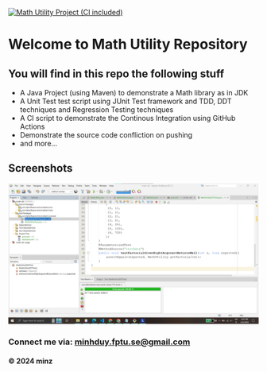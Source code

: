 [![Math Utility Project (CI included)](https://github.com/minhduy77/math-util/actions/workflows/maven.yml/badge.svg)](https://github.com/minhduy77/math-util/actions/workflows/maven.yml)

# Welcome to Math Utility Repository

## You will find in this repo the following stuff

- A Java Project (using Maven) to demonstrate a Math library as in JDK
- A Unit Test test script using JUnit Test framework and TDD, DDT techniques and Regression Testing techniques
- A CI script to demonstrate the Continous Integration using GitHub Actions
- Demonstrate the source code confliction on pushing
- and more...

## Screenshots

![Source code and test script](https://github.com/minhduy77/math-util/blob/main/screenshots/SourceCodeAndUnitTest.png)

### Connect me via: minhduy.fptu.se@gmail.com

#### &#169; 2024 minz
